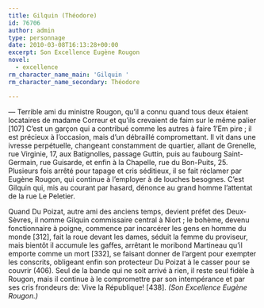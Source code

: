 ```yaml
---
title: Gilquin (Théodore)
id: 76706
author: admin
type: personnage
date: 2010-03-08T16:13:28+00:00
excerpt: Son Excellence Eugène Rougon
novel:
  - excellence
rm_character_name_main: 'Gilquin '
rm_character_name_secondary: Théodore

---
```

— Terrible ami du ministre Rougon, qu&rsquo;il a connu quand tous deux étaient locataires de madame Correur et qu&rsquo;ils crevaient de faim sur le même palier [107] C&rsquo;est un garçon qui a contribué comme les autres à faire 1&rsquo;Em pire ; il est précieux à l&rsquo;occasion, mais d&rsquo;un débraillé compromettant. Il vit dans une ivresse perpétuelle, changeant constamment de quartier, allant de Grenelle, rue Virginie, 17, aux Batignolles, passage Guttin, puis au faubourg Saint-Germain, rue Guisarde, et enfin à la Chapelle, rue du Bon-Puits, 25. Plusieurs fois arrêté pour tapage et cris séditieux, il se fait réclamer par Eugène Rougon, qui continue à l&rsquo;employer à de louches besognes. C&rsquo;est Gilquin qui, mis au courant par hasard, dénonce au grand homme l&rsquo;attentat de la rue Le Peletier.

Quand Du Poizat, autre ami des anciens temps, devient préfet des Deux-Sèvres, il nomme Gilquin commissaire central à Niort ; le bohème, devenu fonctionnaire à poigne, commence par incarcérer les gens en homme du monde [312], fait la roue devant les dames, séduit la femme du proviseur, mais bientôt il accumule les gaffes, arrêtant le moribond Martineau qu&rsquo;il emporte comme un mort [332], se faisant donner de l&rsquo;argent pour exempter les conscrits, obligeant enfin son protecteur Du Poizat à le casser pour se couvrir (406). Seul de la bande qui ne soit arrivé à rien, il reste seul fidèle à Rougon, mais il continue à le compromettre par son intempérance et par ses cris frondeurs de: Vive la République! [438]. _(Son Excellence Eugène Rougon.)_